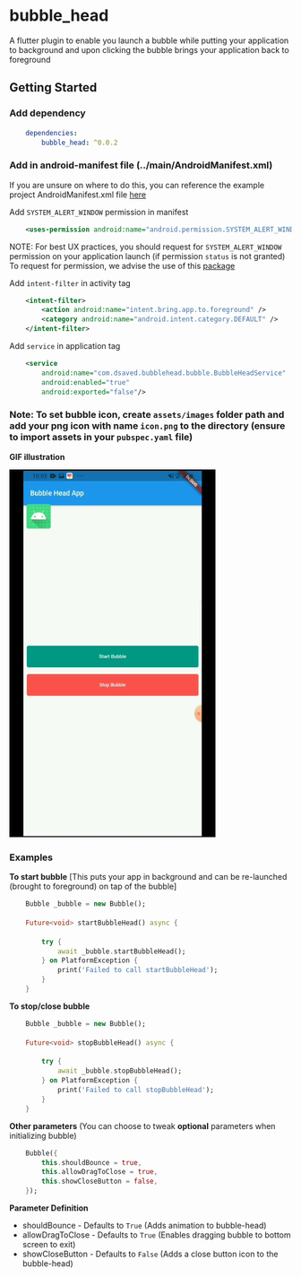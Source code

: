 # bubble_head


A flutter plugin to enable you launch a bubble while putting your application to background and upon clicking the bubble brings your application back to foreground

## Getting Started
### Add dependency

```yaml
    dependencies: 
        bubble_head: ^0.0.2
```


### Add in android-manifest file (**../main/AndroidManifest.xml**)

If you are unsure on where to do this, you can reference the example project AndroidManifest.xml file [here](example/android/app/src/main/AndroidManifest.xml)


Add `SYSTEM_ALERT_WINDOW` permission in manifest
```xml
    <uses-permission android:name="android.permission.SYSTEM_ALERT_WINDOW"/>
```

NOTE: For best UX practices, you should request for `SYSTEM_ALERT_WINDOW` permission on your application launch (if permission `status` is not granted)
To request for permission, we advise the use of this [package](https://pub.dev/packages/permission_handler)


Add `intent-filter` in activity tag

```xml
    <intent-filter>
        <action android:name="intent.bring.app.to.foreground" />
        <category android:name="android.intent.category.DEFAULT" />
    </intent-filter>
```

Add `service` in application tag
```xml
    <service
        android:name="com.dsaved.bubblehead.bubble.BubbleHeadService"
        android:enabled="true"
        android:exported="false"/>
```

### Note:  To set bubble icon, create `assets/images` folder path and add your png icon with name `icon.png` to the directory (ensure to import assets in your `pubspec.yaml` file)

**GIF illustration**

[![](example/assets/images/bubble_head_example.gif)](example/assets/images/bubble_head_example.gif "Bubble-head example")

### Examples

**To start bubble**
[This puts your app in background and can be re-launched (brought to foreground) on tap of the bubble]

```dart
    Bubble _bubble = new Bubble();

    Future<void> startBubbleHead() async {
    
        try {
            await _bubble.startBubbleHead();
        } on PlatformException {
            print('Failed to call startBubbleHead');
        }
    }
```

**To stop/close bubble**

```dart
    Bubble _bubble = new Bubble();

    Future<void> stopBubbleHead() async {
    
        try {
            await _bubble.stopBubbleHead();
        } on PlatformException {
            print('Failed to call stopBubbleHead');
        }
    }
```

**Other parameters**
(You can choose to tweak **optional** parameters when initializing bubble)


```dart
    Bubble({
        this.shouldBounce = true,
        this.allowDragToClose = true,
        this.showCloseButton = false,
    });
```

**Parameter Definition**
- shouldBounce - Defaults to `True`
(Adds animation to bubble-head)
- allowDragToClose - Defaults to `True`
(Enables dragging bubble to bottom screen to exit)
- showCloseButton - Defaults to `False`
(Adds a close button icon to the bubble-head)
  



